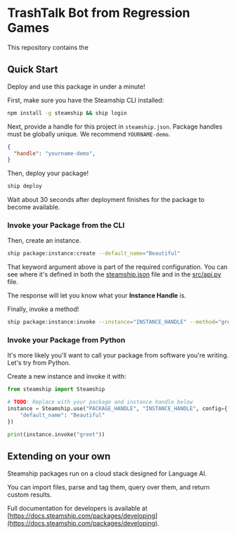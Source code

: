 # TrashTalk Bot from Regression Games

This repository contains the 

## Quick Start

Deploy and use this package in under a minute!

First, make sure you have the Steamship CLI installed:

```bash
npm install -g steamship && ship login
```

Next, provide a handle for this project in `steamship.json`. Package handles must be globally unique. We recommend `YOURNAME-demo`.

```json
{
  "handle": "yourname-demo",
}
```

Then, deploy your package!

```bash
ship deploy
```

Wait about 30 seconds after deployment finishes for the package to become available.

### Invoke your Package from the CLI

Then, create an instance.

```bash
ship package:instance:create --default_name="Beautiful"
```

That keyword argument above is part of the required configuration.
You can see where it's defined in both the [steamship.json](steamship.json) file and in the [src/api.py](src/api.py) file.

The response will let you know what your **Instance Handle** is.

Finally, invoke a method!

```bash
ship package:instance:invoke --instance="INSTANCE_HANDLE" --method="greet"    
```

### Invoke your Package from Python

It's more likely you'll want to call your package from software you're writing. Let's try from Python.

Create a new instance and invoke it with:

```python
from steamship import Steamship

# TODO: Replace with your package and instance handle below
instance = Steamship.use("PACKAGE_HANDLE", "INSTANCE_HANDLE", config={
    "default_name": "Beautiful"
})

print(instance.invoke("greet"))
```

## Extending on your own

Steamship packages run on a cloud stack designed for Language AI.

You can import files, parse and tag them, query over them, and return custom results. 

Full documentation for developers is available at [https://docs.steamship.com/packages/developing](https://docs.steamship.com/packages/developing).
